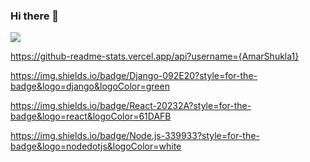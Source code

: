 ### Hi there 👋

<!--
**AmarShukla1/AmarShukla1** is a ✨ _special_ ✨ repository because its `README.md` (this file) appears on your GitHub profile.

Here are some ideas to get you started:

- 🔭 I’m currently working on ...
- 🌱 I’m currently learning ...
- 👯 I’m looking to collaborate on ...
- 🤔 I’m looking for help with ...
- 💬 Ask me about ...
- 📫 How to reach me: ...
- 😄 Pronouns: ...
- ⚡ Fun fact: ...
-->
![](https://komarev.com/ghpvc/?username=AmarShukla1)

https://github-readme-stats.vercel.app/api?username={AmarShukla1}

https://img.shields.io/badge/Django-092E20?style=for-the-badge&logo=django&logoColor=green

https://img.shields.io/badge/React-20232A?style=for-the-badge&logo=react&logoColor=61DAFB

https://img.shields.io/badge/Node.js-339933?style=for-the-badge&logo=nodedotjs&logoColor=white
